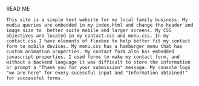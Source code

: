 READ ME

    This site is a simple test website for my local family business. My media queries are embedded in my index.html and change the header and image size to  better suite mobile and larger screens. My CSS objectives are located in my contact.css and menu.css. In my contact.css I have elements of flexbox to help better fit my contact form to mobile devices. My menu.css has a hamburger menu that has custom animation properties. My contact form also has embedded javascript properties. I used forms to make my contact form, and without a backend language it was difficult to store the information or prompt a "Thank you for your submission" message. My console logs "we are here" for every sucessful input and "Information obtained!" for successful forms.